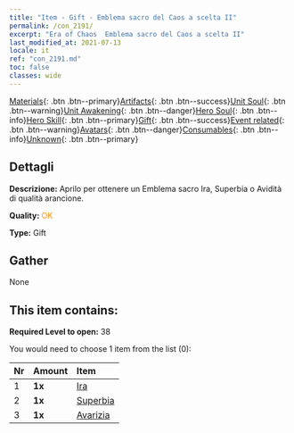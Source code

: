 ```yaml
---
title: "Item - Gift - Emblema sacro del Caos a scelta II"
permalink: /con_2191/
excerpt: "Era of Chaos  Emblema sacro del Caos a scelta II"
last_modified_at: 2021-07-13
locale: it
ref: "con_2191.md"
toc: false
classes: wide
---
```

 [Materials](/ItemsIT/){: .btn .btn--primary}[Artifacts](/ItemsIT/Artifacts/){: .btn .btn--success}[Unit Soul](/ItemsIT/UnitSoul/){: .btn .btn--warning}[Unit Awakening](/ItemsIT/UnitAwakening/){: .btn .btn--danger}[Hero Soul](/ItemsIT/HeroSoul/){: .btn .btn--info}[Hero Skill](/ItemsIT/HeroSkill/){: .btn .btn--primary}[Gift](/ItemsIT/Gift/){: .btn .btn--success}[Event related](/ItemsIT/Events/){: .btn .btn--warning}[Avatars](/ItemsIT/Avatars/){: .btn .btn--danger}[Consumables](/ItemsIT/Consumables/){: .btn .btn--info}[Unknown](/ItemsIT/Unknown/){: .btn .btn--primary}

## Dettagli
 **Descrizione:** Aprilo per ottenere un Emblema sacro Ira, Superbia o Avidità di qualità arancione.

 **Quality:** <span style="color: #FF8C00">OK</span>

 **Type:** Gift

## Gather

  None

## This item contains:

 **Required Level to open:** 38

 You would need to choose 1 item from the list (0):

  | Nr | Amount |     Item    |
  |:---|:-------|:------------|
  | 1 |  **1x** | [Ira](/it/Emblem/Anger/) |  | 
  | 2 |  **1x** | [Superbia](/it/Emblem/Arrogance/) |  | 
  | 3 |  **1x** | [Avarizia](/it/Emblem/Greed/) |  | 
